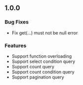 ## 1.0.0

### Bug Fixes

 * Fix get(...) must not be null error

### Features

 * Support function overloading
 * Support select condition query
 * Support count query
 * Support count condition query
 * Support pagination query
